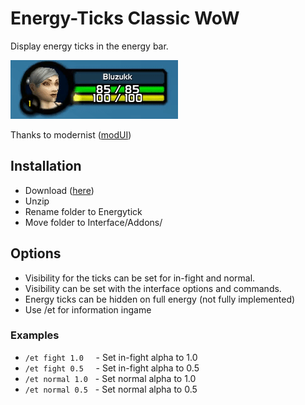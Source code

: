# Energy-Ticks Classic WoW



Display energy ticks in the energy bar.

![Alt Text](demo.gif)


Thanks to modernist ([modUI](https://github.com/obble/modui_classic))

## Installation

* Download ([here](https://github.com/bluzukk/EnergyTick/archive/master.zip))
* Unzip
* Rename folder to Energytick
* Move folder to Interface/Addons/

## Options

* Visibility for the ticks can be set for in-fight and normal.
* Visibility can be set with the interface options and commands.
* Energy ticks can be hidden on full energy (not fully implemented)
* Use /et for information ingame

### Examples

* `/et fight 1.0` &nbsp;   &nbsp;   - Set in-fight alpha to 1.0
* `/et fight 0.5` &nbsp;   &nbsp;   - Set in-fight alpha to 0.5
* `/et normal 1.0` &nbsp;   - Set normal alpha to 1.0
* `/et normal 0.5` &nbsp;   - Set normal alpha to 0.5
